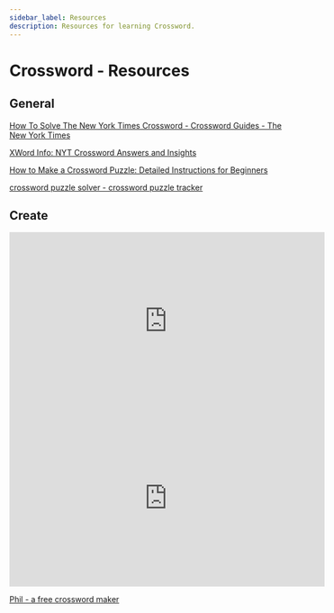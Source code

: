 ```yaml
---
sidebar_label: Resources
description: Resources for learning Crossword.
---
```


# Crossword - Resources

## General

[How To Solve The New York Times Crossword - Crossword Guides - The New York Times](https://www.nytimes.com/guides/crosswords/how-to-solve-a-crossword-puzzle)

[XWord Info: NYT Crossword Answers and Insights](https://www.xwordinfo.com/)

[How to Make a Crossword Puzzle: Detailed Instructions for Beginners](https://crosswordhobbyist.com/how-to-make-a-crossword-puzzle)

[crossword puzzle solver - crossword puzzle tracker](https://crosswordtracker.com/)

## Create

<iframe width="560" height="315" src="https://www.youtube.com/embed/9lnh--ZOPyo" title="YouTube video player" frameborder="0" allow="accelerometer; autoplay; clipboard-write; encrypted-media; gyroscope; picture-in-picture" allowfullscreen></iframe>

<iframe width="560" height="315" src="https://crosshare.org/embed/0lA4rkfub3cmGHgobBvQ/cEcrZ8POjiWA6YoMgFE6F9IThKO2" frameborder="0" allowfullscreen="true" allowtransparency="true"></iframe>

[Phil - a free crossword maker](https://jmviz.github.io/Phil/)

